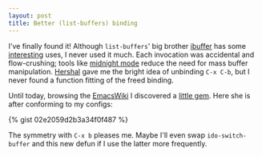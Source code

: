 ```yaml
---
layout: post
title: Better (list-buffers) binding
---
```


I've finally found it! Although `list-buffers`' big brother [ibuffer](http://www.emacswiki.org/emacs/IbufferMode) has some [interesting](https://github.com/purcell/ibuffer-vc) uses, I never used it much. Each invocation was accidental and flow-crushing; tools like [midnight mode](http://emacs-fu.blogspot.com/2010/03/cleaning-up-buffers-automatically.html) reduce the need for mass buffer manipulation. [Hershal](https://github.com/hershal) gave me the bright idea of unbinding `C-x C-b`, but I never found a function fitting of the freed binding.

Until today, browsing the [EmacsWiki](http://emacswiki.org/emacs/) I discovered a [little gem](http://emacswiki.org/emacs/InteractivelyDoThings#toc6). Here she is after conforming to my configs:

{% gist 02e2059d2b3a34f0f487 %}

The symmetry with `C-x b` pleases me. Maybe I'll even swap `ido-switch-buffer` and this new defun if I use the latter more frequently.
